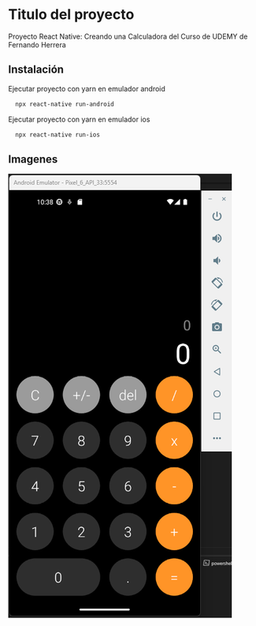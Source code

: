 
# Titulo del proyecto

Proyecto React Native: Creando una Calculadora
del Curso de UDEMY de Fernando Herrera


## Instalación

Ejecutar proyecto con yarn en emulador android

```bash
  npx react-native run-android
```

Ejecutar proyecto con yarn en emulador ios

```bash
  npx react-native run-ios
```

## Imagenes

![Image text](https://github.com/LeonardoAbraham/rnCalculadora/blob/main/src/img/calculadora.png)